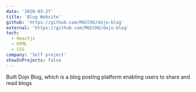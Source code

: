 ```yaml
---
date: '2020-03-27'
title: 'Blog Website'
github: 'https://github.com/MUCCHU/dojo-blog'
external: 'https://github.com/MUCCHU/dojo-blog'
tech:
  - Reactjs
  - HTML
  - CSS
company: 'Self project'
showInProjects: false
---
```


Built Dojo Blog, which is a blog posting platform enabling users to share and read blogs
